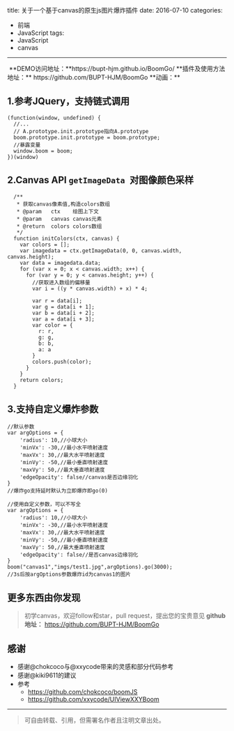 title: 关于一个基于canvas的原生js图片爆炸插件
date: 2016-07-10
categories:
  - 前端
  - JavaScript
tags:
  - JavaScript
  - canvas
---
<img src="http://7xp9v5.com1.z0.glb.clouddn.com/%E5%9B%BE%E5%83%8F%201.jpg" alt="">
<!--more-->
**DEMO访问地址：**https://bupt-hjm.github.io/BoomGo/
**插件及使用方法地址：** https://github.com/BUPT-HJM/BoomGo
**动画：**<img src="http://7xp9v5.com1.z0.glb.clouddn.com/3703396155-5781c95668ee3_articlex.gif" alt="">

## **1.参考JQuery，支持链式调用**
```
(function(window, undefined) {
  //...
  // A.prototype.init.prototype指向A.prototype
  boom.prototype.init.prototype = boom.prototype;
  //暴露变量
  window.boom = boom;
})(window)
```
## **2.Canvas API `getImageData `对图像颜色采样**
```
  /**
   * 获取canvas像素值,构造colors数组
   * @param   ctx    绘图上下文
   * @param   canvas canvas元素
   * @return  colors colors数组
   */
  function initColors(ctx, canvas) {
    var colors = [];
    var imagedata = ctx.getImageData(0, 0, canvas.width, canvas.height);
    var data = imagedata.data;
    for (var x = 0; x < canvas.width; x++) {
      for (var y = 0; y < canvas.height; y++) {
        //获取进入数组的偏移量
        var i = ((y * canvas.width) + x) * 4;

        var r = data[i];
        var g = data[i + 1];
        var b = data[i + 2];
        var a = data[i + 3];
        var color = {
          r: r,
          g: g,
          b: b,
          a: a
        }
        colors.push(color);
      }
    }
    return colors;
  }
```
## **3.支持自定义爆炸参数**
```
//默认参数
var argOptions = {
    'radius': 10,//小球大小
    'minVx': -30,//最小水平喷射速度
    'maxVx': 30,//最大水平喷射速度
    'minVy': -50,//最小垂直喷射速度
    'maxVy': 50,//最大垂直喷射速度
    'edgeOpacity': false//canvas是否边缘羽化
}
//爆炸go支持延时默认为立即爆炸即go(0)
```

```
//使用自定义参数，可以不写全
var argOptions = {
    'radius': 10,//小球大小
    'minVx': -30,//最小水平喷射速度
    'maxVx': 30,//最大水平喷射速度
    'minVy': -50,//最小垂直喷射速度
    'maxVy': 50,//最大垂直喷射速度
    'edgeOpacity': false//是否canvas边缘羽化
}
boom("canvas1","imgs/test1.jpg",argOptions).go(3000);
//3s后按argOptions参数爆炸id为canvas1的图片
```

## **更多东西由你发现**
>初学canvas，欢迎follow和star，pull request，提出您的宝贵意见
**github地址：** https://github.com/BUPT-HJM/BoomGo

## **感谢**
- 感谢@chokcoco与@xxycode带来的灵感和部分代码参考
- 感谢@kiki9611的建议
- 参考
  - https://github.com/chokcoco/boomJS
  - https://github.com/xxycode/UIViewXXYBoom
---

>可自由转载、引用，但需署名作者且注明文章出处。